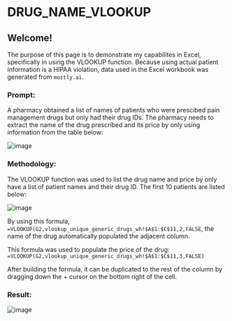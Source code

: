 # DRUG_NAME_VLOOKUP

## Welcome! ##

The purpose of this page is to demonstrate my capabilites in Excel, specifically in using the VLOOKUP function. Because using actual patient information is a HIPAA violation, data used in the Excel workbook was generated from `mostly.ai`.

### Prompt: ###
A pharmacy obtained a list of names of patients who were prescibed pain management drugs but only had their drug IDs. The pharmacy needs to extract the name of the drug prescribed and its price by only using information from the table below:

![image](https://github.com/user-attachments/assets/8ad8a845-157c-44f8-941a-64cc895fcc37)

### Methodology: ###
The VLOOKUP function was used to list the drug name and price by only have a list of patient names and their drug ID. The first 10 patients are listed below:

![image](https://github.com/user-attachments/assets/6b60ec9b-5fa7-4874-84e9-92b3c0e759e2)

By using this formula,
`=VLOOKUP(G2,vlookup_unique_generic_drugs_wh!$A$1:$C$11,2,FALSE`, the name of the drug automatically populated the adjacent column.

This formula was used to populate the price of the drug: `=VLOOKUP(G2,vlookup_unique_generic_drugs_wh!$A$1:$C$11,3,FALSE)`

After building the formula, it can be duplicated to the rest of the column by dragging down the + cursor on the bottom right of the cell.

### Result: ###

![image](https://github.com/user-attachments/assets/44a6123a-a563-4447-a58b-856d7ee70c62)
